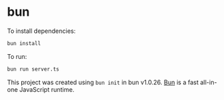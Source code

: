 # bun

To install dependencies:

```bash
bun install
```

To run:

```bash
bun run server.ts
```

This project was created using `bun init` in bun v1.0.26. [Bun](https://bun.sh) is a fast all-in-one JavaScript runtime.
